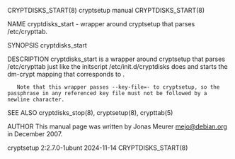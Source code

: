 CRYPTDISKS_START(8)						       cryptsetup manual						   CRYPTDISKS_START(8)

NAME
       cryptdisks_start - wrapper around cryptsetup that parses /etc/crypttab.

SYNOPSIS
       cryptdisks_start <name>

DESCRIPTION
       cryptdisks_start is a wrapper around cryptsetup that parses /etc/crypttab just like the initscript /etc/init.d/cryptdisks does and starts the dm-crypt
       mapping that corresponds to <name>.

       Note that this wrapper passes --key-file=- to cryptsetup, so the passphrase in any referenced key file must not be followed by a newline character.

SEE ALSO
       cryptdisks_stop(8), cryptsetup(8), crypttab(5)

AUTHOR
       This manual page was written by Jonas Meurer <mejo@debian.org> in December 2007.

cryptsetup 2:2.7.0-1ubunt						  2024-11-14							   CRYPTDISKS_START(8)
